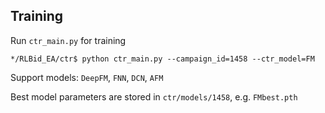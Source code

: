 ## Training

Run  `ctr_main.py`  for training

```
*/RLBid_EA/ctr$ python ctr_main.py --campaign_id=1458 --ctr_model=FM
```

Support models:  `DeepFM`, `FNN`, `DCN`, `AFM`

Best model parameters are stored in `ctr/models/1458`, e.g. `FMbest.pth`
